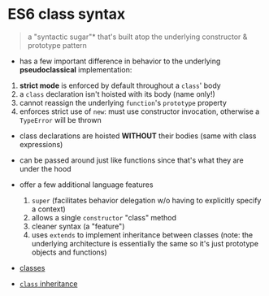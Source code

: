 # ES6 class syntax

> a "syntactic sugar"\* that's built atop the underlying constructor & prototype pattern

- has a few important difference in behavior to the underlying **pseudoclassical** implementation:

1. **strict mode** is enforced by default throughout a `class`' body
2. a `class` declaration isn't hoisted with its body (name only!)
3. cannot reassign the underlying `function`'s `prototype` property
4. enforces strict use of `new`: must use constructor invocation, otherwise a `TypeError` will be thrown

- class declarations are hoisted **WITHOUT** their bodies (same with class expressions)
- can be passed around just like functions since that's what they are under the hood
- offer a few additional language features

  1. `super` (facilitates behavior delegation w/o having to explicitly specify a context)
  2. allows a single `constructor` "class" method
  3. cleaner syntax (a "feature")
  4. uses `extends` to implement inheritance between classes (note: the underlying architecture is essentially the same so it's just prototype objects and functions)

- [classes](https://launchschool.com/gists/6ba85481)
- [`class` inheritance](https://launchschool.com/gists/cdba6a8e)
